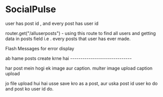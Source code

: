 # SocialPulse


user has post id , and every post has user id

router.get("/alluserposts") - using this route to find all users and getting data in posts field i.e . every posts that user has ever made.


Flash Messages for error display


ab hame posts create krne hai ------------------------------

har post mein hogi ek image aur caption.
multer
image upload
caption upload

jo file upload hui hai usse save kro as a post, aur uska post id user ko do and post ko user id do.